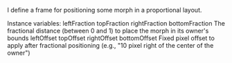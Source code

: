 I define a frame for positioning some morph in a proportional layout.

Instance variables:
	leftFraction 
	topFraction 
	rightFraction 
	bottomFraction 	<Float>		The fractional distance (between 0 and 1) to place the morph in its owner's bounds
	leftOffset 
	topOffset 
	rightOffset 
	bottomOffset 	<Integer>	Fixed pixel offset to apply after fractional positioning (e.g., "10 pixel right of the center of the owner")